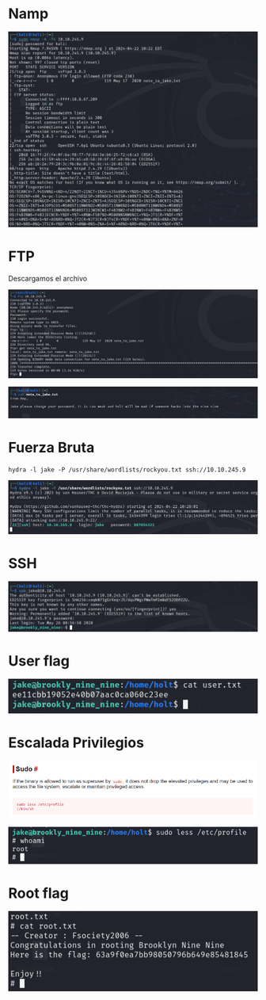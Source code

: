 
# Namp

![alt text](image.png)

# FTP

Descargamos el archivo

![alt text](image-1.png)

![alt text](image-2.png)

# Fuerza Bruta

    hydra -l jake -P /usr/share/wordlists/rockyou.txt ssh://10.10.245.9

![alt text](image-3.png)

# SSH

![alt text](image-4.png)

# User flag

![alt text](image-5.png)

# Escalada Privilegios

![alt text](image-7.png)

![alt text](image-6.png)

# Root flag

![alt text](image-8.png)